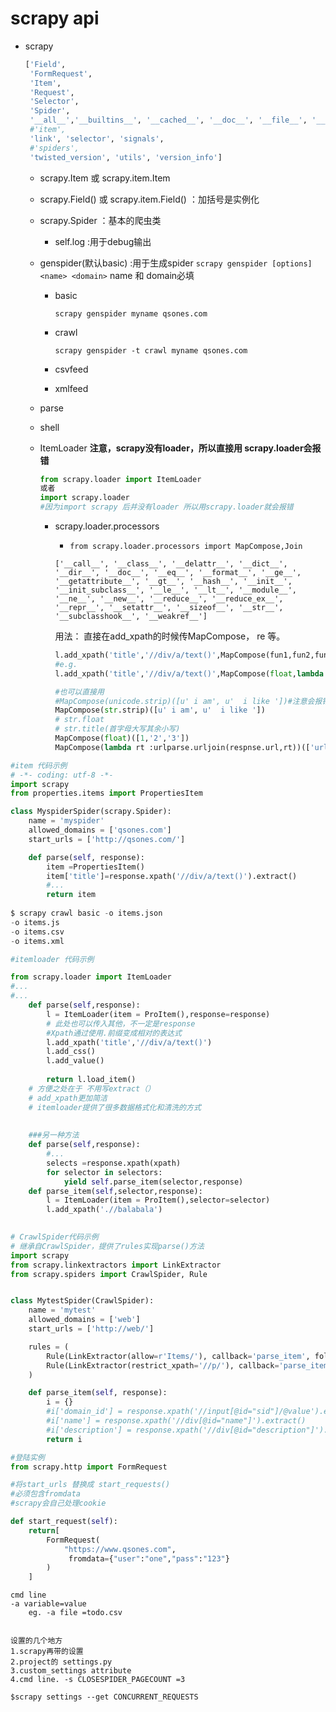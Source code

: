 # scrapy api
- scrapy

  ```python
  ['Field', 
   'FormRequest', 
   'Item', 
   'Request',
   'Selector',
   'Spider',
   '__all__','__builtins__', '__cached__', '__doc__', '__file__', '__loader__', '__name__', '__package__', '__path__', '__spec__', '__version__', '_txv', 'exceptions', 'http', 
   #'item',
   'link', 'selector', 'signals', 
   #'spiders', 
   'twisted_version', 'utils', 'version_info']
  ```

  

  - scrapy.Item 或 scrapy.item.Item

  - scrapy.Field() 或 scrapy.item.Field() ：加括号是实例化

  - scrapy.Spider ：基本的爬虫类

    - self.log :用于debug输出

  - genspider(默认basic) :用于生成spider
    `scrapy genspider [options] <name> <domain>` name 和 domain必填
    - basic

      ```
      scrapy genspider myname qsones.com
      ```
    - crawl 

      ```
      scrapy genspider -t crawl myname qsones.com
      ```
    - csvfeed
    - xmlfeed

  - parse

  - shell

  - ItemLoader **注意，scrapy没有loader，所以直接用 scrapy.loader会报错**

    ```python
    from scrapy.loader import ItemLoader
    或者
    import scrapy.loader
    #因为import scrapy 后并没有loader 所以用scrapy.loader就会报错
    ```

    - scrapy.loader.processors

      -  `from scrapy.loader.processors import MapCompose,Join`

        ```
        ['__call__', '__class__', '__delattr__', '__dict__', '__dir__', '__doc__', '__eq__', '__format__', '__ge__', '__getattribute__', '__gt__', '__hash__', '__init__', '__init_subclass__', '__le__', '__lt__', '__module__', '__ne__', '__new__', '__reduce__', '__reduce_ex__', '__repr__', '__setattr__', '__sizeof__', '__str__', '__subclasshook__', '__weakref__']
        ```

        用法： 直接在add_xpath的时候传MapCompose， re 等。

        ```python
        l.add_xpath('title','//div/a/text()',MapCompose(fun1,fun2,fun3..))
        #e.g.
        l.add_xpath('title','//div/a/text()',MapCompose(float,lambda i:i*2),re='[0-9]') #==========这里的用法比较实用
        
        #也可以直接用
        #MapCompose(unicode.strip)([u' i am', u'  i like '])#注意会报错，python3中，用str代替unicode
        MapCompose(str.strip)([u' i am', u'  i like '])
        # str.float
        # str.title(首字母大写其余小写)
        MapCompose(float)([1,'2','3'])
        MapCompose(lambda rt :urlparse.urljoin(respnse.url,rt))(['url1','url2'])
        ```

        

```python
#item 代码示例
# -*- coding: utf-8 -*-
import scrapy
from properties.items import PropertiesItem

class MyspiderSpider(scrapy.Spider):
    name = 'myspider'
    allowed_domains = ['qsones.com']
    start_urls = ['http://qsones.com/']

    def parse(self, response):
        item =PropertiesItem()
        item['title']=response.xpath('//div/a/text()').extract()
        #...
        return item
    
$ scrapy crawl basic -o items.json
-o items.js
-o items.csv
-o items.xml
```



```python
#itemloader 代码示例

from scrapy.loader import ItemLoader
#...
#...
	def parse(self,response):
        l = ItemLoader(item = ProItem(),response=response)
        # 此处也可以传入其他，不一定是response
        #Xpath通过使用.前缀变成相对的表达式
        l.add_xpath('title','//div/a/text()')
        l.add_css()
        l.add_value()
        
        return l.load_item()
    # 方便之处在于 不用写extract（）
    # add_xpath更加简洁
    # itemloader提供了很多数据格式化和清洗的方式
    
    
    ###另一种方法
    def parse(self,response):
		#...
        selects =response.xpath(xpath)
        for selector in selectors:
            yield self.parse_item(selector,response)
    def parse_item(self,selector,response):
		l = ItemLoader(item = ProItem(),selector=selector)
        l.add_xpath('.//balabala')
       
```

```python
# CrawlSpider代码示例
# 继承自CrawlSpider，提供了rules实现parse()方法
import scrapy
from scrapy.linkextractors import LinkExtractor
from scrapy.spiders import CrawlSpider, Rule


class MytestSpider(CrawlSpider):
    name = 'mytest'
    allowed_domains = ['web']
    start_urls = ['http://web/']

    rules = (
        Rule(LinkExtractor(allow=r'Items/'), callback='parse_item', follow=True),
        Rule(LinkExtractor(restrict_xpath='//p/'), callback='parse_item', follow=True),
    )

    def parse_item(self, response):
        i = {}
        #i['domain_id'] = response.xpath('//input[@id="sid"]/@value').extract()
        #i['name'] = response.xpath('//div[@id="name"]').extract()
        #i['description'] = response.xpath('//div[@id="description"]').extract()
        return i

```



```python
#登陆实例
from scrapy.http import FormRequest

#将start_urls 替换成 start_requests()
#必须包含fromdata
#scrapy会自己处理cookie

def start_request(self):
    return[
        FormRequest(
            "https://www.qsones.com",
             fromdata={"user":"one","pass":"123"}
        )
    ]
```

```
cmd line
-a variable=value
	eg. -a file =todo.csv
	

设置的几个地方
1.scrapy再带的设置
2.project的 settings.py
3.custom_settings attribute
4.cmd line. -s CLOSESPIDER_PAGECOUNT =3

$scrapy settings --get CONCURRENT_REQUESTS

```

